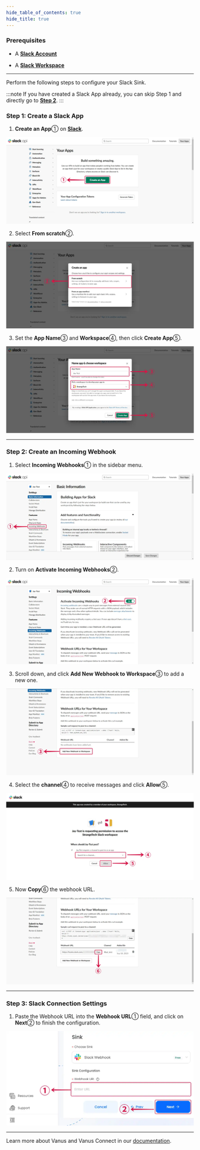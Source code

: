 ```yaml
--- 
hide_table_of_contents: true
hide_title: true
---
```


### Prerequisites

- A [**Slack Account**](https://slack.com)

- A [**Slack Workspace**](https://slack.com/help/articles/206845317-Create-a-Slack-workspace)

---

Perform the following steps to configure your Slack Sink.

:::note
If you have created a Slack App already, you can skip Step 1 and directly go to [**Step 2**](#step-2-create-an-incoming-webhook).
:::

### Step 1: Create a Slack App

1. **Create an App**① on [**Slack**](https://api.slack.com/apps).

![slack-sink-1](images/slack-sink-1.webp)

2. Select **From scratch**②.

![slack-sink-2](images/slack-sink-2.webp)

3. Set the **App Name**③ and **Workspace**④, then click **Create App**⑤.

![slack-sink-3](images/slack-sink-3.webp)

---

### Step 2: Create an Incoming Webhook

1. Select **Incoming Webhooks**① in the sidebar menu.

![slack-sink-4](images/slack-sink-4.webp)

2. Turn on **Activate Incoming Webhooks**②.

![slack-sink-5](images/slack-sink-5.webp)

3. Scroll down, and click **Add New Webhook to Workspace**③ to add a new one.

![slack-sink-6](images/slack-sink-6.webp)

4. Select the **channel**④ to receive messages and click **Allow**⑤.

![slack-sink-7](images/slack-sink-7.webp)

5. Now **Copy**⑥ the webhook URL.

![slack-sink-8](images/slack-sink-8.webp)

---

### Step 3: Slack Connection Settings

1. Paste the Webhook URL into the **Webhook URL**① field, and click on **Next**② to finish the configuration.

![slack-sink-9](images/slack-sink-9.webp)

---

Learn more about Vanus and Vanus Connect in our [documentation](https://docs.vanus.ai).
